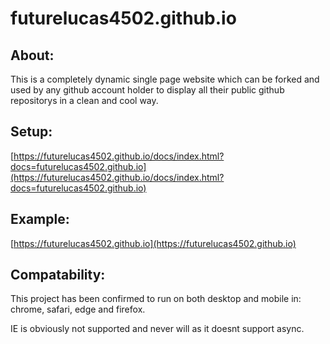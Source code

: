 # futurelucas4502.github.io

## About:
This is a completely dynamic single page website which can be forked and used by any github account holder to display all their public github repositorys in a clean and cool way.

## Setup:

[https://futurelucas4502.github.io/docs/index.html?docs=futurelucas4502.github.io](https://futurelucas4502.github.io/docs/index.html?docs=futurelucas4502.github.io)

## Example:

[https://futurelucas4502.github.io](https://futurelucas4502.github.io)

## Compatability:

This project has been confirmed to run on both desktop and mobile in: chrome, safari, edge and firefox.

IE is obviously not supported and never will as it doesnt support async.